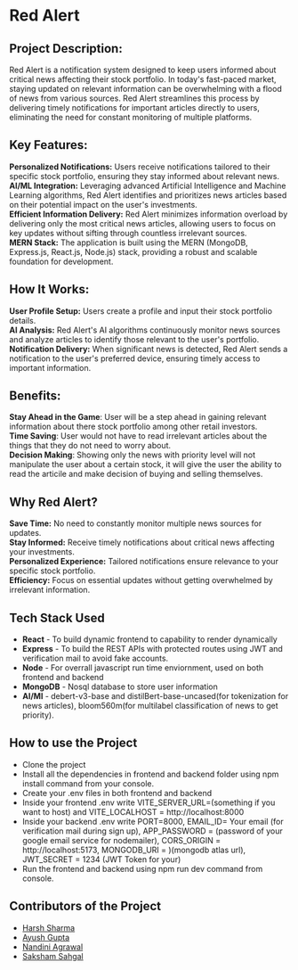 # Red Alert

## Project Description:

Red Alert is a notification system designed to keep users informed about critical news affecting their stock portfolio. In today's fast-paced market, staying updated on relevant information can be overwhelming with a flood of news from various sources. Red Alert streamlines this process by delivering timely notifications for important articles directly to users, eliminating the need for constant monitoring of multiple platforms.

## Key Features:

**Personalized Notifications:** Users receive notifications tailored to their specific stock portfolio, ensuring they stay informed about relevant news.<br>
**AI/ML Integration:** Leveraging advanced Artificial Intelligence and Machine Learning algorithms, Red Alert identifies and prioritizes news articles based on their potential impact on the user's investments.<br>
**Efficient Information Delivery:** Red Alert minimizes information overload by delivering only the most critical news articles, allowing users to focus on key updates without sifting through countless irrelevant sources.<br>
**MERN Stack:** The application is built using the MERN (MongoDB, Express.js, React.js, Node.js) stack, providing a robust and scalable foundation for development.

## How It Works:

**User Profile Setup:** Users create a profile and input their stock portfolio details.<br>
**AI Analysis:** Red Alert's AI algorithms continuously monitor news sources and analyze articles to identify those relevant to the user's portfolio.<br>
**Notification Delivery:** When significant news is detected, Red Alert sends a notification to the user's preferred device, ensuring timely access to important information.

## Benefits:

**Stay Ahead in the Game**: User will be a step ahead in gaining relevant information about there stock portfolio among other retail investors.<br>
**Time Saving**: User would not have to read irrelevant articles about the things that they do not need to worry about.<br>
**Decision Making**: Showing only the news with priority level will not manipulate the user about a certain stock, it will give the user the ability to read the articile and make decision of buying and selling themselves. 

## Why Red Alert?

**Save Time:** No need to constantly monitor multiple news sources for updates.<br>
**Stay Informed:** Receive timely notifications about critical news affecting your investments.<br>
**Personalized Experience:** Tailored notifications ensure relevance to your specific stock portfolio.<br>
**Efficiency:** Focus on essential updates without getting overwhelmed by irrelevant information.

## Tech Stack Used

- **React** - To build dynamic frontend to capability to render dynamically<br>
- **Express** - To build the REST APIs with protected routes using JWT and verification mail to avoid fake accounts.<br>
- **Node** - For overrall javascript run time enviornment, used on both frontend and backend<br>
- **MongoDB** - Nosql database to store user information<br>
- **AI/Ml** - debert-v3-base and distilBert-base-uncased(for tokenization for news articles), bloom560m(for multilabel classification of news to get priority).  

## How to use the Project

-   Clone the project
-   Install all the dependencies in frontend and backend folder using npm install command from your console.
-   Create your .env files in both frontend and backend
-   Inside your frontend .env write VITE_SERVER_URL=(something if you want to host) and VITE_LOCALHOST = http://localhost:8000
-   Inside your backend .env write PORT=8000, EMAIL_ID= Your email (for verification mail during sign up), APP_PASSWORD = (password of your google email service for nodemailer), CORS_ORIGIN = http://localhost:5173, MONGODB_URI = )(mongodb atlas url), JWT_SECRET = 1234 (JWT Token for your)
-   Run the frontend and backend using npm run dev command from console.

## Contributors of the Project

-   [Harsh Sharma](https://github.com/HarshSharma20503)
-   [Ayush Gupta](https://github.com/skywalker290)
-   [Nandini Agrawal](https://github.com/NandiniAgrawal15)
-   [Saksham Sahgal](https://github.com/SakshamSahgal)
